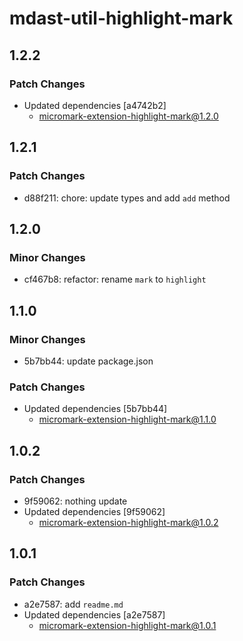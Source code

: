 # mdast-util-highlight-mark

## 1.2.2

### Patch Changes

- Updated dependencies [a4742b2]
  - micromark-extension-highlight-mark@1.2.0

## 1.2.1

### Patch Changes

- d88f211: chore: update types and add `add` method

## 1.2.0

### Minor Changes

- cf467b8: refactor: rename `mark` to `highlight`

## 1.1.0

### Minor Changes

- 5b7bb44: update package.json

### Patch Changes

- Updated dependencies [5b7bb44]
  - micromark-extension-highlight-mark@1.1.0

## 1.0.2

### Patch Changes

- 9f59062: nothing update
- Updated dependencies [9f59062]
  - micromark-extension-highlight-mark@1.0.2

## 1.0.1

### Patch Changes

- a2e7587: add `readme.md`
- Updated dependencies [a2e7587]
  - micromark-extension-highlight-mark@1.0.1
